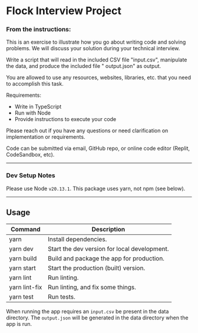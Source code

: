# Flock Interview Project

### From the instructions:

This is an exercise to illustrate how you go about writing code and solving problems. We will discuss your solution
during your technical interview.

Write a script that will read in the included CSV file "input.csv", manipulate the data, and produce the included file "
output.json" as output.

You are allowed to use any resources, websites, libraries, etc. that you need to accomplish this task.

Requirements:

* Write in TypeScript
* Run with Node
* Provide instructions to execute your code

Please reach out if you have any questions or need clarification on implementation or requirements.

Code can be submitted via email, GitHub repo, or online code editor (Replit, CodeSandbox, etc).


---

### Dev Setup Notes

Please use Node `v20.13.1`. This package uses yarn, not npm (see below).

---

## Usage

| Command       | Description                                  |
|---------------|----------------------------------------------|
| yarn          | Install dependencies.                        |
| yarn dev      | Start the dev version for local development. |
| yarn build    | Build and package the app for production.    |
| yarn start    | Start the production (built) version.        |
| yarn lint     | Run linting.                                 |
| yarn lint-fix | Run linting, and fix some things.            |
| yarn test     | Run tests.                                   |

When running the app requires an `input.csv` be present in the data directory. The `output.json` will be generated in
the
data directory when the app is run.
